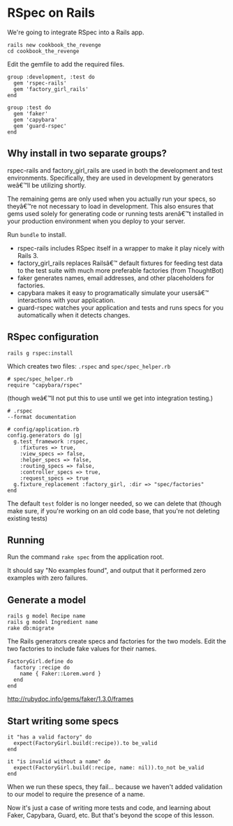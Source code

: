 # RSpec on Rails

We're going to integrate RSpec into a Rails app.

    rails new cookbook_the_revenge
    cd cookbook_the_revenge

Edit the gemfile to add the required files.

    group :development, :test do
      gem 'rspec-rails'
      gem 'factory_girl_rails'
    end

    group :test do
      gem 'faker'
      gem 'capybara'
      gem 'guard-rspec'
    end

## Why install in two separate groups? 

rspec-rails and factory_girl_rails are used in both the development and test environments. Specifically, they are used in development by generators weâ€™ll be utilizing shortly. 

The remaining gems are only used when you actually run your specs, so theyâ€™re not necessary to load in development. This also ensures that gems used solely for generating code or running tests arenâ€™t installed in your production environment when you deploy to your server.

Run `bundle` to install.

* rspec-rails includes RSpec itself in a wrapper to make it play nicely with Rails 3.
* factory_girl_rails replaces Railsâ€™ default fixtures for feeding test data to the test suite with much more preferable factories (from ThoughtBot)
* faker generates names, email addresses, and other placeholders for factories.
* capybara makes it easy to programatically simulate your usersâ€™ interactions with your application.
* guard-rspec watches your application and tests and runs specs for you automatically when it detects changes.


## RSpec configuration

    rails g rspec:install

Which creates two files: `.rspec` and `spec/spec_helper.rb`


    # spec/spec_helper.rb
    require "capybara/rspec"

(though weâ€™ll not put this to use until we get into integration testing.)


    # .rspec
    --format documentation

    # config/application.rb
    config.generators do |g|
      g.test_framework :rspec,
        :fixtures => true,
        :view_specs => false,
        :helper_specs => false,
        :routing_specs => false,
        :controller_specs => true,
        :request_specs => true
      g.fixture_replacement :factory_girl, :dir => "spec/factories"
    end

The default `test` folder is no longer needed, so we can delete that (though make sure, if you're working on an old code base, that you're not deleting existing tests)


## Running

Run the command `rake spec` from the application root.

It should say "No examples found", and output that it performed zero examples with zero failures.


## Generate a model

    rails g model Recipe name
    rails g model Ingredient name
    rake db:migrate

The Rails generators create specs and factories for the two models. Edit the two factories to include fake values for their names.

    FactoryGirl.define do
      factory :recipe do
        name { Faker::Lorem.word }
      end
    end

http://rubydoc.info/gems/faker/1.3.0/frames


## Start writing some specs

    it "has a valid factory" do
      expect(FactoryGirl.build(:recipe)).to be_valid
    end

    it "is invalid without a name" do
      expect(FactoryGirl.build(:recipe, name: nil)).to_not be_valid
    end

When we run these specs, they fail... because we haven't added validation to our model to require the presence of a name.

Now it's just a case of writing more tests and code, and learning about Faker, Capybara, Guard, etc. But that's beyond the scope of this lesson.